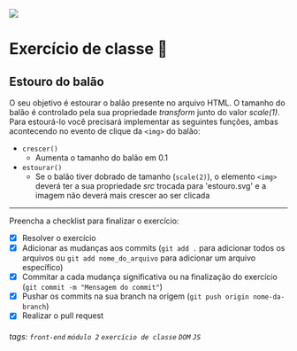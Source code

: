 ![](https://i.imgur.com/xG74tOh.png)

# Exercício de classe 🏫

## Estouro do balão

O seu objetivo é estourar o balão presente no arquivo HTML. O tamanho do balão é controlado pela sua propriedade *transform* junto do valor *scale(1)*. Para estourá-lo você precisará implementar as seguintes funções, ambas acontecendo no evento de clique da `<img>` do balão:
  - `crescer()`
    - Aumenta o tamanho do balão em 0.1
  - `estourar()`
    - Se o balão tiver dobrado de tamanho (`scale(2)`), o elemento `<img>` deverá ter a sua propriedade *src* trocada para 'estouro.svg' e a imagem não deverá mais crescer ao ser clicada

---

Preencha a checklist para finalizar o exercício:

- [X] Resolver o exercício
- [X] Adicionar as mudanças aos commits (`git add .` para adicionar todos os arquivos ou `git add nome_do_arquivo` para adicionar um arquivo específico)
- [X] Commitar a cada mudança significativa ou na finalização do exercício (`git commit -m "Mensagem do commit"`)
- [X] Pushar os commits na sua branch na origem (`git push origin nome-da-branch`)
- [X] Realizar o pull request

###### tags: `front-end` `módulo 2` `exercício de classe` `DOM` `JS`